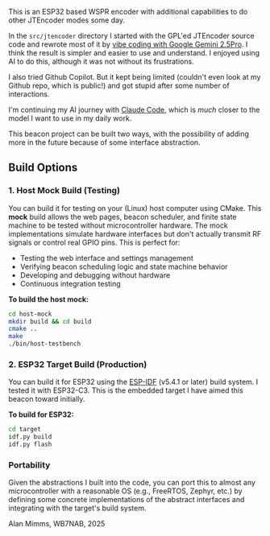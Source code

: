 This is an ESP32 based WSPR encoder with additional capabilities to do
other JTEncoder modes some day.

In the `src/jtencoder` directory I started with the GPL'ed JTEncoder
source code and rewrote most of it by [vibe coding with Google Gemini
2.5Pro](https://g.co/gemini/share/7c0f292dc869). I think the result is
simpler and easier to use and understand. I enjoyed using AI to do
this, although it was not without its frustrations.

I also tried Github Copilot. But it kept being limited (couldn't even
look at my Github repo, which is public!) and got stupid after some
number of interactions.

I'm continuing my AI journey with [Claude
Code](https://www.anthropic.com/claude-code), which is _much_ closer
to the model I want to use in my daily work.

This beacon project can be built two ways, with the possibility of
adding more in the future because of some interface abstraction.

## Build Options

### 1. Host Mock Build (Testing)

You can build it for testing on your (Linux) host computer using CMake.
This **mock** build allows the web pages, beacon scheduler, and finite state 
machine to be tested without microcontroller hardware. The mock implementations
simulate hardware interfaces but don't actually transmit RF signals or control
real GPIO pins. This is perfect for:

- Testing the web interface and settings management
- Verifying beacon scheduling logic and state machine behavior
- Developing and debugging without hardware
- Continuous integration testing

**To build the host mock:**
```bash
cd host-mock
mkdir build && cd build
cmake ..
make
./bin/host-testbench
```

### 2. ESP32 Target Build (Production)

You can build it for ESP32 using the [ESP-IDF](https://docs.espressif.com/projects/esp-idf/en/latest/) 
(v5.4.1 or later) build system. I tested it with ESP32-C3. This is the embedded 
target I have aimed this beacon toward initially.

**To build for ESP32:**
```bash
cd target
idf.py build
idf.py flash
```

### Portability

Given the abstractions I built into the code, you can port this to
almost any microcontroller with a reasonable OS (e.g., FreeRTOS,
Zephyr, etc.) by defining some concrete implementations of the
abstract interfaces and integrating with the target's build system.

Alan Mimms, WB7NAB, 2025
